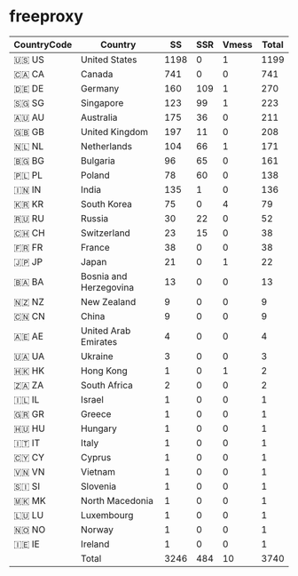 # freeproxy

|CountryCode|Country|SS|SSR|Vmess|Total|
|  ----  | ----  |  ----  | ----  |  ----  | ----  |
|🇺🇸 US|United States|1198|0|1|1199|
|🇨🇦 CA|Canada|741|0|0|741|
|🇩🇪 DE|Germany|160|109|1|270|
|🇸🇬 SG|Singapore|123|99|1|223|
|🇦🇺 AU|Australia|175|36|0|211|
|🇬🇧 GB|United Kingdom|197|11|0|208|
|🇳🇱 NL|Netherlands|104|66|1|171|
|🇧🇬 BG|Bulgaria|96|65|0|161|
|🇵🇱 PL|Poland|78|60|0|138|
|🇮🇳 IN|India|135|1|0|136|
|🇰🇷 KR|South Korea|75|0|4|79|
|🇷🇺 RU|Russia|30|22|0|52|
|🇨🇭 CH|Switzerland|23|15|0|38|
|🇫🇷 FR|France|38|0|0|38|
|🇯🇵 JP|Japan|21|0|1|22|
|🇧🇦 BA|Bosnia and Herzegovina|13|0|0|13|
|🇳🇿 NZ|New Zealand|9|0|0|9|
|🇨🇳 CN|China|9|0|0|9|
|🇦🇪 AE|United Arab Emirates|4|0|0|4|
|🇺🇦 UA|Ukraine|3|0|0|3|
|🇭🇰 HK|Hong Kong|1|0|1|2|
|🇿🇦 ZA|South Africa|2|0|0|2|
|🇮🇱 IL|Israel|1|0|0|1|
|🇬🇷 GR|Greece|1|0|0|1|
|🇭🇺 HU|Hungary|1|0|0|1|
|🇮🇹 IT|Italy|1|0|0|1|
|🇨🇾 CY|Cyprus|1|0|0|1|
|🇻🇳 VN|Vietnam|1|0|0|1|
|🇸🇮 SI|Slovenia|1|0|0|1|
|🇲🇰 MK|North Macedonia|1|0|0|1|
|🇱🇺 LU|Luxembourg|1|0|0|1|
|🇳🇴 NO|Norway|1|0|0|1|
|🇮🇪 IE|Ireland|1|0|0|1|
||Total|3246|484|10|3740|
